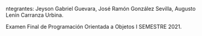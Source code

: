 ntegrantes: Jeyson Gabriel Guevara, José Ramón González Sevilla, Augusto Lenin Carranza Urbina.

Examen Final de Programación Orientada a Objetos I SEMESTRE 2021.
